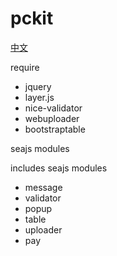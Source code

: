 
# pckit

[中文](readme.cn.md)

require

* jquery
* layer.js
* nice-validator
* webuploader
* bootstraptable

seajs modules

includes seajs modules

* message
* validator
* popup
* table
* uploader
* pay